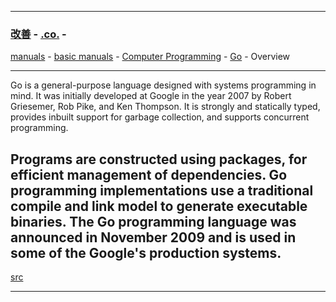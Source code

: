 

---

### [改善](https://github.com/ttltrk/0C/blob/master/README.MD) - [.co.](https://github.com/ttltrk/PRG/blob/master/CODING.MD) - 
[manuals](https://github.com/ttltrk/PRG/blob/master/MAN.MD) - [basic manuals](https://github.com/ttltrk/PRG/blob/master/MANUALS.MD) - 
[Computer Programming](https://github.com/ttltrk/PRG/blob/master/C/DOC/CP/CP.MD) - 
[Go](https://github.com/ttltrk/PRG/blob/master/GO/BMGO/BMGO.MD) - Overview

---

Go is a general-purpose language designed with systems programming in mind. It was initially developed at Google in the year 2007 
by Robert Griesemer, Rob Pike, and Ken Thompson. It is strongly and statically typed, provides inbuilt support for garbage collection, 
and supports concurrent programming.

Programs are constructed using packages, for efficient management of dependencies. Go programming implementations use a traditional 
compile and link model to generate executable binaries. The Go programming language was announced in November 2009 
and is used in some of the Google's production systems.
---

[src](https://www.tutorialspoint.com/go/go_overview.htm)

---
